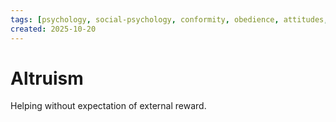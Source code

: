 ```yaml
---
tags: [psychology, social-psychology, conformity, obedience, attitudes, attribution, prejudice, aggression, prosocial]
created: 2025-10-20
---
```

# Altruism

Helping without expectation of external reward.
